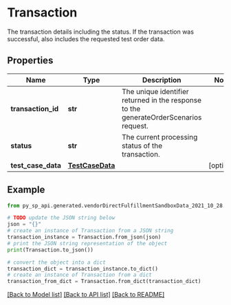 # Transaction

The transaction details including the status. If the transaction was successful, also includes the requested test order data.

## Properties

Name | Type | Description | Notes
------------ | ------------- | ------------- | -------------
**transaction_id** | **str** | The unique identifier returned in the response to the generateOrderScenarios request. | 
**status** | **str** | The current processing status of the transaction. | 
**test_case_data** | [**TestCaseData**](TestCaseData.md) |  | [optional] 

## Example

```python
from py_sp_api.generated.vendorDirectFulfillmentSandboxData_2021_10_28.models.transaction import Transaction

# TODO update the JSON string below
json = "{}"
# create an instance of Transaction from a JSON string
transaction_instance = Transaction.from_json(json)
# print the JSON string representation of the object
print(Transaction.to_json())

# convert the object into a dict
transaction_dict = transaction_instance.to_dict()
# create an instance of Transaction from a dict
transaction_from_dict = Transaction.from_dict(transaction_dict)
```
[[Back to Model list]](../README.md#documentation-for-models) [[Back to API list]](../README.md#documentation-for-api-endpoints) [[Back to README]](../README.md)


